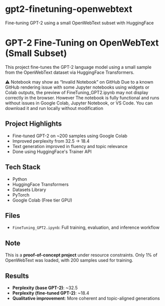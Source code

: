 # gpt2-finetuning-openwebtext
Fine-tuning GPT-2 using a small OpenWebText subset with HuggingFace

# GPT-2 Fine-Tuning on OpenWebText (Small Subset)

This project fine-tunes the GPT-2 language model using a small sample from the OpenWebText dataset via HuggingFace Transformers.

⚠️ Notebook may show as “Invalid Notebook” on GitHub
Due to a known GitHub rendering issue with some Jupyter notebooks using widgets or Colab outputs, the preview of FineTuning_GPT2.ipynb may not display correctly in the browser.
However The notebook is fully functional and runs without issues in Google Colab, Jupyter Notebook, or VS Code. You can download it and run locally without modification

##  Project Highlights
- Fine-tuned GPT-2 on ~200 samples using Google Colab
- Improved perplexity from 32.5 → 18.4
- Text generation improved in fluency and topic relevance
- Done using HuggingFace's Trainer API

##  Tech Stack
- Python
- HuggingFace Transformers
- Datasets Library
- PyTorch
- Google Colab (Free tier GPU)

##  Files
- `FineTuning_GPT2.ipynb`: Full training, evaluation, and inference workflow

##  Note
This is a **proof-of-concept project** under resource constraints. Only 1% of OpenWebText was loaded, with 200 samples used for training.

##  Results
- **Perplexity (base GPT-2)**: ~32.5
- **Perplexity (fine-tuned GPT-2)**: ~18.4
- **Qualitative improvement**: More coherent and topic-aligned generations


